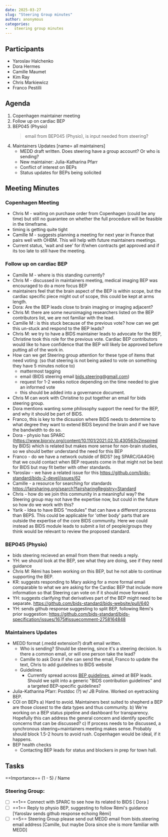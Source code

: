 ```yaml
---
date: 2025-03-27
slug: "Steering Group minutes"
author: anonymous
categories:
-   steering group minutes
---
```


## Participants

- Yaroslav Halchenko
- Dora Hermes
- Camille Maumet
- Kim Ray
- Chris Markiewicz
- Franco Pestilli

## Agenda

1. Copenhagen maintainer meeting
2. Follow up on cardiac BEP 
3. BEP045 (Physio)
    > email from BEP045 (Physio), is input needed from steering?
4. Maintainers Updates [name= all maintainers]
    - MEDD draft written. Does steering have a group account? Or who is sending?
    - New maintainer: Julia-Katharina Pfarr
    - Conflict of interest on BEPs
    - Status updates for BEPs being solicited

## Meeting Minutes

### Copenhagen Meeting

- Chris M - waiting on purchase order from Copenhagen (could be any time) but still no guarantee on whether the full procedure will be feasible in the timeframe.
- timing is getting quite tight
- Camille M - suggests planning a meeting for next year in France that pairs well with OHBM. This will help with future maintainers meetings. 
- Current status, 'wait and see' for if/when contracts get approved and if its too late to still have the meeting.

### Follow up on cardiac BEP

- Camille M - where is this standing currently? 
- Chris M - discussed in maintainers meeting, medical imaging BEP was encouraged to do a more focus BEP
- maintainers feel that the brain aspect of the BEP is within scope, but the cardiac specific piece might out of scope, this could be kept at arms length.
- Dora:  Are the BEP leads close to brain imaging or imaging adjacent? 
- Chris M:  there are some neuroimaging researchers listed on the BEP contributors list, we are not familiar with the lead. 
- Camille M : is this stuck because of the previous vote?  how can we get this un-stuck and respond to the BEP leads?
- Chris M: we try to have a BIDS maintainer leads to advocate for the BEP, Christine took this role for the previous vote.  Cardiac BEP contributors would like to have confidence that the BEP will likely be approved before putting all of the work in.
- How can we get Steering group attention for these type of items that need voting: (so that steering is not being asked to vote on something they have 5 minutes notice to) 
    - mattermost tagging 
    - email (BIDS steering email bids.steering@gmail.com)
    - request for 1-2 weeks notice depending on the time needed to give an informed vote
    - this should be added into a governance document. 
- Chris M can work with Christine to put together an email for bids steering group. 
- Dora mentions wanting some philosophy support the need for the BEP, and why it should be part of BIDS.
- Franco, this is key to the dicsusion where BIDS needs to determine to what degree they want to extend BIDS beyond the brain and if we have the bandwidth to do so.
- Dora - physio has SPARC (https://www.biorxiv.org/content/10.1101/2021.02.10.430563v2inspired by BIDS) which is related but makes more sense for non-brain studies, so we should better understand the need for this BEP 
- Franco - do we have a network outside of BIDS? (eg SPARC/GA4GH) that we could contact when BEP requests come in that might not be best for BIDS but may fit better with other standards.
- Yaroslav - we have a related issue for this https://github.com/bids-standard/bids-2-devel/issues/62
- Camille - a resource for searching for standards https://fairsharing.org/search?fairsharingRegistry=Standard
- Chris - how do we join this community in a meaningful way? the Steering group may not have the expertise now, but could in the future so how do we work with this? 
- Yarik - Idea to have BIDS "modules" that can have a different process than BEPS. This could be applicable for 'other body' parts that are outside the expertise of the core BIDS community. Here we could instead as BIDS module leads to submit a list of people/groups they think would be relevant to review the proposed standard.

### BEP045 (Physio)

- bids steering recieved an email from them that needs a reply. 
- YH: we should look at the BEP, see what they are doing, see if they need guidance
- Chris M: Rémi has been working on this BEP, but he not able to continue supporting the BEP. 
- KR: suggests responding to Mary asking for a more formal email comparable to what we are asking for the Cardiac BEP that include more information so that Steering can vote on if it should move forward.
- YH: suggests clarifying that derivatives part of the BEP might need to be separate.  https://github.com/bids-standard/bids-website/pull/640
- YH: sends github response suggesting to split BEP, following Rémi's prior suggestion: https://github.com/bids-standard/bids-specification/issues/1675#issuecomment-2758164848  

### Maintainers Updates

- MEDD format (.medd extension?) draft email written.
    - Who is sending? Should be steering, since it's a steering decision. Is there a common email, or will one person take the lead? 
    - Camille to ask Dora if she can send the email, Franco to update the text, Chris to add guidelines to BIDS website
    - Guidelines
        - Currently spread across [BEP guidelines](https://bids.neuroimaging.io/extensions/guidelines.html), aimed at BEP leads. Should we split into a generic "BIDS contribution guidelines" and a targeted BEP-specific guidelines?
- Julia-Katharina Pfarr: Postdoc (?) w/ JB Poline. Worked on eyetracking BEP. 
- COI on BEPs
    a) Hard to avoid. Maintainers best suited to shepherd a BEP are those closest to the data types and thus community.
    b) We're working on a BEP status pipeline and dashboard for transparency. Hopefully this can address the general concern and identify specific concerns that can be discussed?
    c) If process needs to be discussed, a synchronous steering+maintainers meeting makes sense. Probably should block 1.5-2 hours to avoid rush. Copenhagen would be ideal, if it happens.
- BEP health checks
    - Contacting BEP leads for status and blockers in prep for town hall.

## Tasks

==Importance== (1 - 5) / Name 

### Steering Group:
- [ ] ==1==  Connect with SPARC to see how its related to BIDS [ Dora ]
- [ ] ==1== Reply to physio BEP, suggesting to follow Rémi's guidance [Yaroslav sends github response echoing Rémi]
- [ ]  ==5== Steering Group please send out MEDD email from bids.steering email address [Camille, but maybe Dora since she is more familiar with MEDD]
